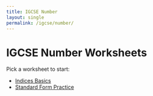 ```yaml
---
title: IGCSE Number
layout: single
permalink: /igcse/number/
---
```


# IGCSE Number Worksheets

Pick a worksheet to start:

- [Indices Basics](/worksheets/igcse-indices-basics/)
- [Standard Form Practice](/worksheets/igcse-standard-form/)
